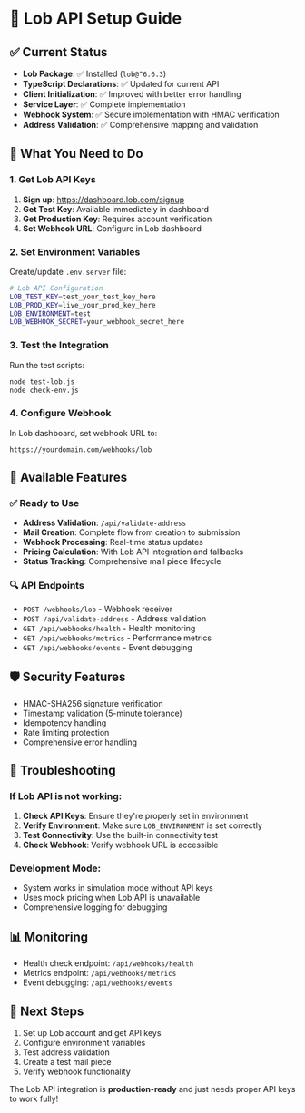 # 🚀 Lob API Setup Guide

## ✅ Current Status
- **Lob Package**: ✅ Installed (`lob@^6.6.3`)
- **TypeScript Declarations**: ✅ Updated for current API
- **Client Initialization**: ✅ Improved with better error handling
- **Service Layer**: ✅ Complete implementation
- **Webhook System**: ✅ Secure implementation with HMAC verification
- **Address Validation**: ✅ Comprehensive mapping and validation

## 🔧 What You Need to Do

### 1. Get Lob API Keys
1. **Sign up**: https://dashboard.lob.com/signup
2. **Get Test Key**: Available immediately in dashboard
3. **Get Production Key**: Requires account verification
4. **Set Webhook URL**: Configure in Lob dashboard

### 2. Set Environment Variables
Create/update `.env.server` file:
```bash
# Lob API Configuration
LOB_TEST_KEY=test_your_test_key_here
LOB_PROD_KEY=live_your_prod_key_here
LOB_ENVIRONMENT=test
LOB_WEBHOOK_SECRET=your_webhook_secret_here
```

### 3. Test the Integration
Run the test scripts:
```bash
node test-lob.js
node check-env.js
```

### 4. Configure Webhook
In Lob dashboard, set webhook URL to:
```
https://yourdomain.com/webhooks/lob
```

## 🎯 Available Features

### ✅ Ready to Use
- **Address Validation**: `/api/validate-address`
- **Mail Creation**: Complete flow from creation to submission
- **Webhook Processing**: Real-time status updates
- **Pricing Calculation**: With Lob API integration and fallbacks
- **Status Tracking**: Comprehensive mail piece lifecycle

### 🔍 API Endpoints
- `POST /webhooks/lob` - Webhook receiver
- `POST /api/validate-address` - Address validation
- `GET /api/webhooks/health` - Health monitoring
- `GET /api/webhooks/metrics` - Performance metrics
- `GET /api/webhooks/events` - Event debugging

## 🛡️ Security Features
- HMAC-SHA256 signature verification
- Timestamp validation (5-minute tolerance)
- Idempotency handling
- Rate limiting protection
- Comprehensive error handling

## 🚨 Troubleshooting

### If Lob API is not working:
1. **Check API Keys**: Ensure they're properly set in environment
2. **Verify Environment**: Make sure `LOB_ENVIRONMENT` is set correctly
3. **Test Connectivity**: Use the built-in connectivity test
4. **Check Webhook**: Verify webhook URL is accessible

### Development Mode:
- System works in simulation mode without API keys
- Uses mock pricing when Lob API is unavailable
- Comprehensive logging for debugging

## 📊 Monitoring
- Health check endpoint: `/api/webhooks/health`
- Metrics endpoint: `/api/webhooks/metrics`
- Event debugging: `/api/webhooks/events`

## 🎉 Next Steps
1. Set up Lob account and get API keys
2. Configure environment variables
3. Test address validation
4. Create a test mail piece
5. Verify webhook functionality

The Lob API integration is **production-ready** and just needs proper API keys to work fully!

